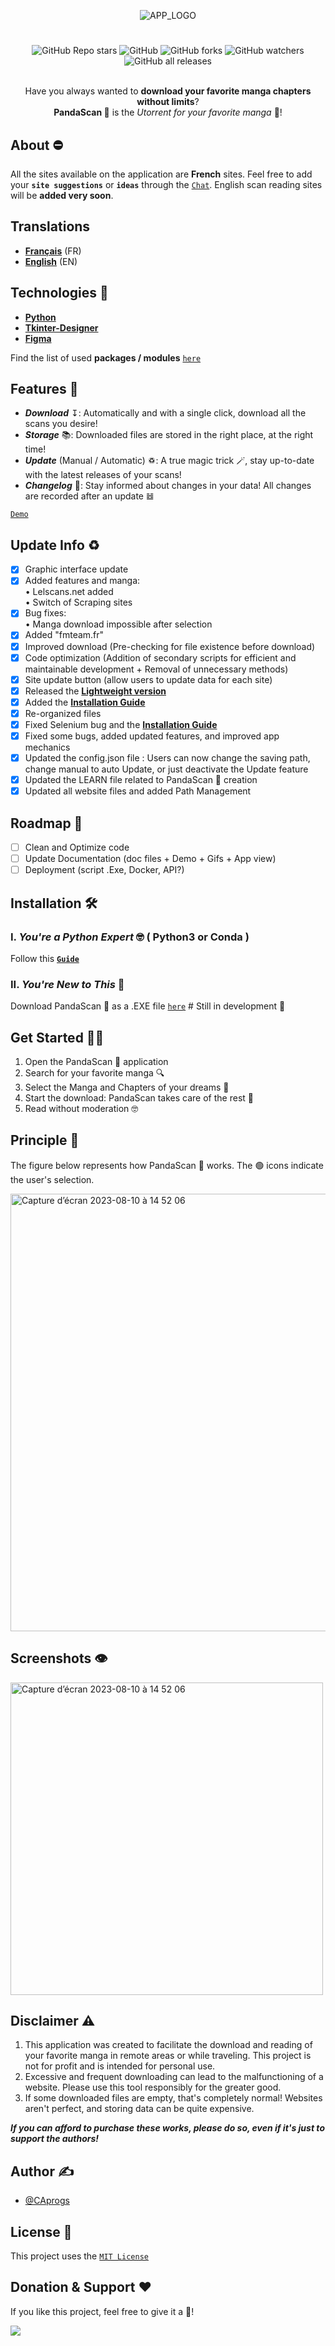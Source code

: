 <div align="center">
        
![APP_LOGO](https://github.com/CAprogs/PandaScan/assets/104645407/37d0a0e8-0f19-4a9c-b2c3-34126dc71a21)

# 
![GitHub Repo stars](https://img.shields.io/github/stars/CAprogs/PandaScan?color=yellow) 
![GitHub](https://img.shields.io/github/license/CAprogs/PandaScan?color=blue) 
![GitHub forks](https://img.shields.io/github/forks/CAprogs/PandaScan?color=green) 
![GitHub watchers](https://img.shields.io/github/watchers/CAprogs/PandaScan?color=red)
![GitHub all releases](https://img.shields.io/github/downloads/CAprogs/PandaScan/total?color=purple)

<br>Have you always wanted to **download your favorite manga chapters without limits**?</br>
**PandaScan 🐼** is the _Utorrent for your favorite manga_ 🤩!
        
</div>

## About ⛔️

All the sites available on the application are **French** sites. Feel free to add your **```site suggestions```** or **```ideas```** through the [```Chat```](https://github.com/CAprogs/PandaScan/discussions/2). English scan reading sites will be **added very soon**.

## Translations

- [**Français**](https://github.com/CAprogs/PandaScan/tree/main) (FR)
- [**English**](https://github.com/CAprogs/PandaScan/blob/main/docs/EN/README.en.md) (EN)

## Technologies 📲

- [**Python**](https://www.python.org/)
- [**Tkinter-Designer**](https://github.com/ParthJadhav/Tkinter-Designer/tree/master)
- [**Figma**](https://www.figma.com/login)

Find the list of used **packages / modules** [```here```](https://github.com/CAprogs/PandaScan/blob/main/requirements.txt)

## Features 🚀

- _**Download**_ ↧: Automatically and with a single click, download all the scans you desire!
- _**Storage**_ 📚: Downloaded files are stored in the right place, at the right time!
- _**Update**_ (Manual / Automatic) ♽: A true magic trick 🪄, stay up-to-date with the latest releases of your scans!
- _**Changelog**_ 🔗: Stay informed about changes in your data! All changes are recorded after an update 𝌤

[```Demo```]()

## Update Info ♻️

- [x] Graphic interface update
- [x] Added features and manga:
<br>    • Lelscans.net added</br>
        • Switch of Scraping sites
- [x] Bug fixes:
<br>    • Manga download impossible after selection</br>
- [x] Added "fmteam.fr"
- [x] Improved download (Pre-checking for file existence before download)
- [x] Code optimization (Addition of secondary scripts for efficient and maintainable development + Removal of unnecessary methods)
- [x] Site update button (allow users to update data for each site)
- [x] Released the [**Lightweight version**](https://github.com/CAprogs/PandaScan/releases/tag/v1.0.0)
- [x] Added the [**Installation Guide**](https://github.com/CAprogs/PandaScan/blob/main/Installation%20Guide.md)
- [x] Re-organized files
- [x] Fixed Selenium bug and the [**Installation Guide**](https://github.com/CAprogs/PandaScan/blob/main/Installation%20Guide.md)
- [x] Fixed some bugs, added updated features, and improved app mechanics
- [x] Updated the config.json file : Users can now change the saving path, change manual to auto Update, or just deactivate the Update feature
- [x] Updated the LEARN file related to PandaScan 🐼 creation
- [x] Updated all website files and added Path Management

## Roadmap 🚧

- [ ] Clean and Optimize code
- [ ] Update Documentation (doc files + Demo + Gifs + App view)
- [ ] Deployment (script .Exe, Docker, API?)

## Installation 🛠️

### I. _You're a Python Expert_ 🤓 ( **Python3** or **Conda** )

Follow this [**```Guide```**](https://github.com/CAprogs/PandaScan/blob/main/Installation%20Guide.md)

### II. _You're New to This_ 🫥

Download PandaScan 🐼 as a .EXE file [```here```]()    # Still in development 🔨

## Get Started 🧞‍♂️

1. Open the PandaScan 🐼 application
2. Search for your favorite manga 🔍
3. Select the Manga and Chapters of your dreams 🤩
4. Start the download: PandaScan takes care of the rest 💨
5. Read without moderation 🤓

## Principle 🤔

The figure below represents how PandaScan 🐼 works. The 🟢 icons indicate the user's selection.

<img width="700" alt="Capture d’écran 2023-08-10 à 14 52 06" src="https://github.com/CAprogs/PandaScan/assets/104645407/bea8df67-452a-415b-8ff2-81470b35c1d5">

## Screenshots 👁️

<img width="500" alt="Capture d’écran 2023-08-10 à 14 52 06" src="https://github.com/CAprogs/PandaScan/assets/104645407/966cf744-b592-4fce-8ee5-d37e44f90abc">

## Disclaimer ⚠️

1. This application was created to facilitate the download and reading of your favorite manga in remote areas or while traveling. This project is not for profit and is intended for personal use.
2. Excessive and frequent downloading can lead to the malfunctioning of a website. Please use this tool responsibly for the greater good.
3. If some downloaded files are empty, that's completely normal! Websites aren't perfect, and storing data can be quite expensive.

_**If you can afford to purchase these works, please do so, even if it's just to support the authors!**_

## Author ✍️

- [@CAprogs](https://github.com/CAprogs)

## License 📝

This project uses the [```MIT License```](https://github.com/CAprogs/PandaScan/blob/main/LICENSE)

## Donation & Support ❤️

If you like this project, feel free to give it a 🌟!

<a href="https://www.buymeacoffee.com/CAprogs"><img src="https://img.buymeacoffee.com/button-api/?text=Buy me a Pizza&emoji=🍕&slug=CAprogs&button_colour=FFDD00&font_colour=000000&font_family=Arial&outline_colour=000000&coffee_colour=ffffff" /></a>
